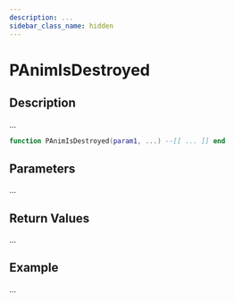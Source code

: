 ```yaml
---
description: ...
sidebar_class_name: hidden
---
```


# PAnimIsDestroyed

## Description

...

```lua
function PAnimIsDestroyed(param1, ...) --[[ ... ]] end
```

## Parameters

...

## Return Values

...

## Example

...

